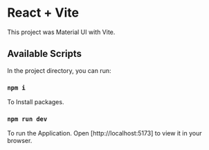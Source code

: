 # React + Vite

This project was Material UI with Vite.

## Available Scripts

In the project directory, you can run:

### `npm i`

To Install packages.

### `npm run dev`

To run the Application.
Open [http://localhost:5173] to view it in your browser.




